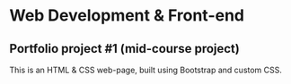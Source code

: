 # Web Development &amp; Front-end
## Portfolio project #1 (mid-course project)

This is an HTML & CSS web-page, built using Bootstrap and custom CSS.
